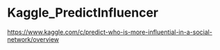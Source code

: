 # Kaggle_PredictInfluencer
https://www.kaggle.com/c/predict-who-is-more-influential-in-a-social-network/overview
